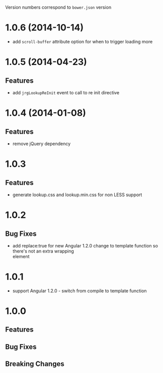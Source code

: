 Version numbers correspond to `bower.json` version

# 1.0.6 (2014-10-14)
- add `scroll-buffer` attribute option for when to trigger loading more


# 1.0.5 (2014-04-23)
## Features
- add `jrgLookupReInit` event to call to re init directive


# 1.0.4 (2014-01-08)
## Features
- remove jQuery dependency


# 1.0.3
## Features
- generate lookup.css and lookup.min.css for non LESS support


# 1.0.2
## Bug Fixes
- add replace:true for new Angular 1.2.0 change to template function so there's not an extra wrapping <div> element


# 1.0.1
- support Angular 1.2.0 - switch from compile to template function

# 1.0.0

## Features

## Bug Fixes

## Breaking Changes